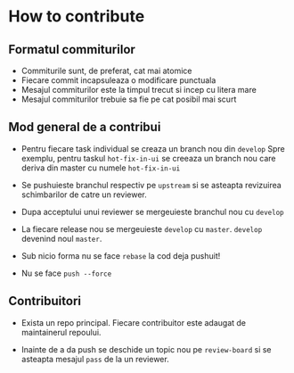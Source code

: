 How to contribute
=================

Formatul commiturilor
---------------------
* Commiturile sunt, de preferat, cat mai atomice
* Fiecare commit incapsuleaza o modificare punctuala
* Mesajul commiturilor este la timpul trecut si incep cu litera mare
* Mesajul commiturilor trebuie sa fie pe cat posibil mai scurt

Mod general de a contribui
--------------------------

* Pentru fiecare task individual se creaza un branch nou din `develop`
  Spre exemplu, pentru taskul `hot-fix-in-ui` se creeaza un branch nou
  care deriva din master cu numele `hot-fix-in-ui`

* Se pushuieste branchul respectiv pe `upstream` si se asteapta revizuirea schimbarilor
  de catre un reviewer.

* Dupa acceptului unui reviewer se mergeuieste branchul nou cu `develop`

* La fiecare release nou se mergeuieste `develop` cu `master`. `develop` devenind
  noul `master`.

* Sub nicio forma nu se face `rebase` la cod deja pushuit!

* Nu se face `push --force`

Contribuitori
-------------
* Exista un repo principal. Fiecare contribuitor este adaugat de maintainerul
  repoului.

* Inainte de a da push se deschide un topic nou pe `review-board` si se asteapta
  mesajul `pass` de la un reviewer.
